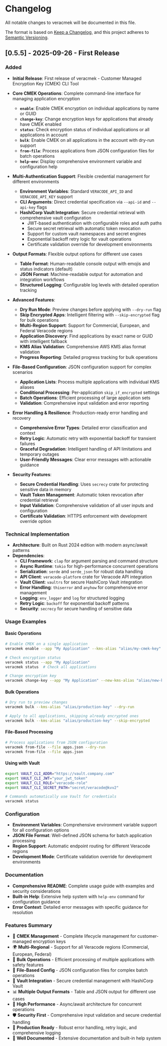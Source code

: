 # Changelog

All notable changes to veracmek will be documented in this file.

The format is based on [Keep a Changelog](https://keepachangelog.com/en/1.0.0/),
and this project adheres to [Semantic Versioning](https://semver.org/spec/v2.0.0.html).

## [0.5.5] - 2025-09-26 - First Release

### Added
- **Initial Release**: First release of veracmek - Customer Managed Encryption Key (CMEK) CLI Tool
- **Core CMEK Operations**: Complete command-line interface for managing application encryption
  - **`enable`**: Enable CMEK encryption on individual applications by name or GUID
  - **`change-key`**: Change encryption keys for applications that already have CMEK enabled
  - **`status`**: Check encryption status of individual applications or all applications in account
  - **`bulk`**: Enable CMEK on all applications in the account with dry-run support
  - **`from-file`**: Process applications from JSON configuration files for batch operations
  - **`help-env`**: Display comprehensive environment variable and configuration help

- **Multi-Authentication Support**: Flexible credential management for different environments
  - **Environment Variables**: Standard `VERACODE_API_ID` and `VERACODE_API_KEY` support
  - **CLI Arguments**: Direct credential specification via `--api-id` and `--api-key` flags
  - **HashiCorp Vault Integration**: Secure credential retrieval with comprehensive vault configuration
    - JWT-based authentication with configurable roles and auth paths
    - Secure secret retrieval with automatic token revocation
    - Support for custom vault namespaces and secret engines
    - Exponential backoff retry logic for vault operations
    - Certificate validation override for development environments

- **Output Formats**: Flexible output options for different use cases
  - **Table Format**: Human-readable console output with emojis and status indicators (default)
  - **JSON Format**: Machine-readable output for automation and integration workflows
  - **Structured Logging**: Configurable log levels with detailed operation tracking

- **Advanced Features**:
  - **Dry Run Mode**: Preview changes before applying with `--dry-run` flag
  - **Skip Encrypted Apps**: Intelligent filtering with `--skip-encrypted` flag for bulk operations
  - **Multi-Region Support**: Support for Commercial, European, and Federal Veracode regions
  - **Application Discovery**: Find applications by exact name or GUID with intelligent fallback
  - **KMS Alias Validation**: Comprehensive AWS KMS alias format validation
  - **Progress Reporting**: Detailed progress tracking for bulk operations

- **File-Based Configuration**: JSON configuration support for complex scenarios
  - **Application Lists**: Process multiple applications with individual KMS aliases
  - **Conditional Processing**: Per-application `skip_if_encrypted` settings
  - **Batch Operations**: Efficient processing of large application sets
  - **Validation**: Comprehensive input validation and error reporting

- **Error Handling & Resilience**: Production-ready error handling and recovery
  - **Comprehensive Error Types**: Detailed error classification and context
  - **Retry Logic**: Automatic retry with exponential backoff for transient failures
  - **Graceful Degradation**: Intelligent handling of API limitations and temporary outages
  - **User-Friendly Messages**: Clear error messages with actionable guidance

- **Security Features**:
  - **Secure Credential Handling**: Uses `secrecy` crate for protecting sensitive data in memory
  - **Vault Token Management**: Automatic token revocation after credential retrieval
  - **Input Validation**: Comprehensive validation of all user inputs and configuration
  - **Certificate Validation**: HTTPS enforcement with development override option

### Technical Implementation
- **Architecture**: Built on Rust 2024 edition with modern async/await patterns
- **Dependencies**:
  - **CLI Framework**: `clap` for argument parsing and command structure
  - **Async Runtime**: `tokio` for high-performance concurrent operations
  - **Serialization**: `serde` and `serde_json` for robust data handling
  - **API Client**: `veracode-platform` crate for Veracode API integration
  - **Vault Client**: `vaultrs` for secure HashiCorp Vault integration
  - **Error Handling**: `thiserror` and `anyhow` for comprehensive error management
  - **Logging**: `env_logger` and `log` for structured logging
  - **Retry Logic**: `backoff` for exponential backoff patterns
  - **Security**: `secrecy` for secure handling of sensitive data

### Usage Examples

#### Basic Operations
```bash
# Enable CMEK on a single application
veracmek enable --app "My Application" --kms-alias "alias/my-cmek-key"

# Check encryption status
veracmek status --app "My Application"
veracmek status  # Check all applications

# Change encryption key
veracmek change-key --app "My Application" --new-kms-alias "alias/new-key"
```

#### Bulk Operations
```bash
# Dry run to preview changes
veracmek bulk --kms-alias "alias/production-key" --dry-run

# Apply to all applications, skipping already encrypted ones
veracmek bulk --kms-alias "alias/production-key" --skip-encrypted
```

#### File-Based Processing
```bash
# Process applications from JSON configuration
veracmek from-file --file apps.json --dry-run
veracmek from-file --file apps.json
```

#### Using with Vault
```bash
export VAULT_CLI_ADDR="https://vault.company.com"
export VAULT_CLI_JWT="your_jwt_token"
export VAULT_CLI_ROLE="veracode-role"
export VAULT_CLI_SECRET_PATH="secret/veracode@kvv2"

# Commands automatically use Vault for credentials
veracmek status
```

### Configuration
- **Environment Variables**: Comprehensive environment variable support for all configuration options
- **JSON File Format**: Well-defined JSON schema for batch application processing
- **Region Support**: Automatic endpoint routing for different Veracode regions
- **Development Mode**: Certificate validation override for development environments

### Documentation
- **Comprehensive README**: Complete usage guide with examples and security considerations
- **Built-in Help**: Extensive help system with `help-env` command for configuration guidance
- **Error Context**: Detailed error messages with specific guidance for resolution

### Features Summary
- 🔐 **CMEK Management** - Complete lifecycle management for customer-managed encryption keys
- 🌍 **Multi-Regional** - Support for all Veracode regions (Commercial, European, Federal)
- 🔄 **Bulk Operations** - Efficient processing of multiple applications with safety features
- 📁 **File-Based Config** - JSON configuration files for complex batch operations
- 🔑 **Vault Integration** - Secure credential management with HashiCorp Vault
- 📊 **Multiple Output Formats** - Table and JSON output for different use cases
- 🚀 **High Performance** - Async/await architecture for concurrent operations
- 🛡️ **Security First** - Comprehensive input validation and secure credential handling
- 🔧 **Production Ready** - Robust error handling, retry logic, and comprehensive logging
- 📖 **Well Documented** - Extensive documentation and built-in help system
